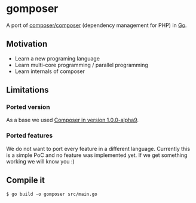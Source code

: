 # gomposer

A port of [composer/composer](https://github.com/composer/composer) (dependency management for PHP) in [Go](http://golang.org/).

## Motivation

* Learn a new programing language
* Learn multi-core programming / parallel programming
* Learn internals of composer

## Limitations

### Ported version

As a base we used [Composer in version 1.0.0-alpha9](https://github.com/composer/composer/tree/1.0.0-alpha9).

### Ported features

We do not want to port every feature in a different language.
Currently this is a simple PoC and no feature was implemented yet.
If we get something working we will know you :)

## Compile it

```
$ go build -o gomposer src/main.go
```